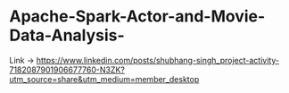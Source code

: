 ﻿# Apache-Spark-Actor-and-Movie-Data-Analysis-
Link -> https://www.linkedin.com/posts/shubhang-singh_project-activity-7182087901906677760-N3ZK?utm_source=share&utm_medium=member_desktop
